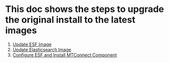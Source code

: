 # This doc shows the steps to upgrade the original install to the latest images
 
 1. [Update ESF Image](upgrade_esf.md)
 2. [Update Elasticsearch Image](upgrade_elasticsearch.md)
 3. [Configure ESF and Install MTConnect Component](install_mtconnect.md)